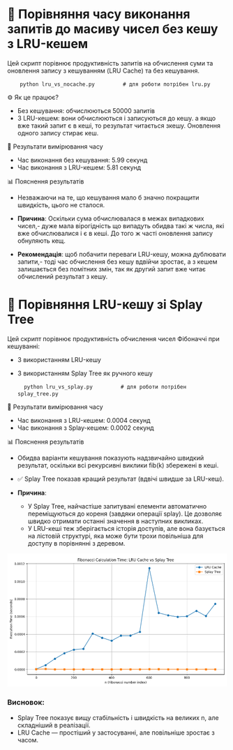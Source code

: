 # 📁 Порівняння часу виконання запитів до масиву чисел без кешу з LRU-кешем

Цей скрипт порівнює продуктивність запитів на обчислення суми та оновлення запису з кешуванням (LRU Cache) та без кешування.

        python lru_vs_nocache.py         # для роботи потрібен lru.py

⚙️ Як це працює?
- Без кешування: обчислюються 50000 запитів 
- З LRU-кешем: вони обчислюються і записуються до кешу. а якщо вже такий запит є в кеші, то результат читається зкешу. Оновлення одного запису стирає кеш.

🧪 Результати вимірювання часу
- Час виконання без кешування: 5.99 секунд
- Час виконання з LRU-кешем: 5.81 секунд

📊 Пояснення результатів
    
- Незважаючи на те, що кешування мало б значно покращити швидкість, цього не сталося.

- **Причина**: Оскільки сума обчислювалася в межах випадкових чисел,- дуже мала вірогідність що випадуть обидва такі ж числа, які вже обчислювалися і є в кеші. До того ж часті оновлення запису обнуляють кещ.
    
- **Рекомендація**: щоб побачити переваги LRU-кешу, можна дублювати запити,- тоді час обчислення без кешу вдвійчи зростає, а з кешем залишається без помітних змін, так як другий запит вже читає обчислений результат з кешу.


# 📁 Порівняння LRU-кешу зі Splay Tree

Цей скрипт порівнює продуктивність обчислення чисел Фібоначчі при кешуванні:
- З використанням LRU-кешу
- З використанням Splay Tree як ручного кешу

        python lru_vs_splay.py         # для роботи потрібен splay_tree.py

🧪 Результати вимірювання часу
- Час виконання з LRU-кешем:   0.0004 секунд  
- Час виконання з Splay-кешем: 0.0002 секунд

📊 Пояснення результатів

- Обидва варіанти кешування показують надзвичайно швидкий результат, оскільки всі рекурсивні виклики fib(k) збережені в кеші.
- ✅ Splay Tree показав кращий результат (вдвічі швидше за LRU-кеш).

- **Причина**: 
  - У Splay Tree, найчастіше запитувані елементи автоматично переміщуються до кореня (завдяки операції splay). Це дозволяє швидко отримати останні значення в наступних викликах.
  - У LRU-кеші теж зберігається історія доступів, але вона базується на лістовій структурі, яка може бути трохи повільніша для доступу в порівнянні з деревом.


![alt text](image.png)

### Висновок:
- Splay Tree показує вищу стабільність і швидкість на великих n, але складніший в реалізації.
- LRU Cache — простіший у застосуванні, але повільніше зростає з часом.

